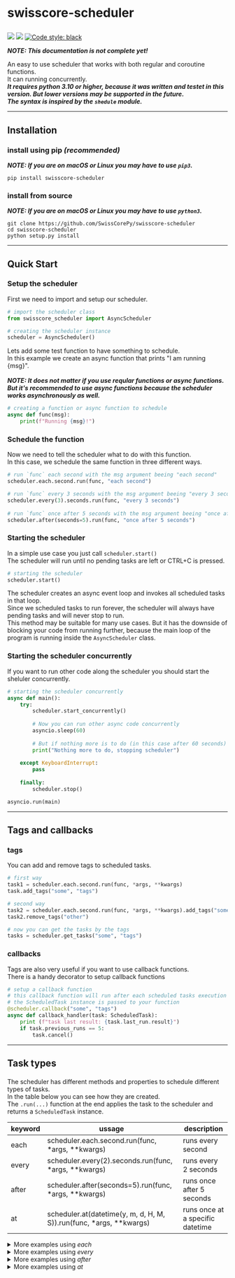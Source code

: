 

# <p align="left">swisscore-scheduler
<a href="https://pypi.org/project/swisscore-scheduler"><img src="https://img.shields.io/pypi/v/swisscore-scheduler.svg"></a>
<a href="https://pypi.org/project/swisscore-scheduler"><img src="https://img.shields.io/pypi/pyversions/swisscore-scheduler.svg"></a>
<a href="https://github.com/psf/black"><img alt="Code style: black" src="https://img.shields.io/badge/code%20style-black-000000.svg"></a>
 
 ***NOTE: This documentation is not complete yet!***
 
 An easy to use scheduler that works with both regular and coroutine functions.<br />
 It can running concurrently.<br />
 ***It requires python 3.10 or higher, because it was written and testet in this version. But lower versions may be supported in the future. <br />
 The syntax is inspired by the `shedule` module.*** 

---
 
## <p align="left">Installation

### install using pip <i>(recommended)</i>
 ***NOTE: If you are on macOS or Linux you may have to use `pip3`.***
```
pip install swisscore-scheduler
```
### install from source
 ***NOTE: If you are on macOS or Linux you may have to use `python3`.***
```
git clone https://github.com/SwissCorePy/swisscore-scheduler
cd swisscore-scheduler
python setup.py install
```

---
 
## <p align="left">Quick Start

### Setup the scheduler
 First we need to import and setup our scheduler.
```python
# import the scheduler class
from swisscore_scheduler import AsyncScheduler

# creating the scheduler instance
scheduler = AsyncScheduler()
```
 Lets add some test function to have something to schedule. <br />
 In this example we create an async function that prints "I am running {msg}". <br />
 <br />
 ***NOTE: It does not matter if you use reqular functions or async functions. But it's recommended to use async functions because the scheduler works asynchronously as well.***
```python
# creating a function or async function to schedule
async def func(msg):
    print(f"Running {msg}!")
```

### Schedule the function
 Now we need to tell the scheduler what to do with this function. <br />
 In this case, we schedule the same function in three different ways.
```python
# run `func` each second with the msg argument beeing "each second"
scheduler.each.second.run(func, "each second")

# run `func` every 3 seconds with the msg argument beeing "every 3 seconds"
scheduler.every(3).seconds.run(func, "every 3 seconds")
 
# run `func` once after 5 seconds with the msg argument beeing "once after 5 secondsd"
scheduler.after(seconds=5).run(func, "once after 5 seconds")
```

### Starting the scheduler
 In a simple use case you just call `scheduler.start()` <br />
 The scheduler will run until no pending tasks are left or CTRL+C is pressed. <br />
 
```python
# starting the scheduler
scheduler.start()
```
 
 The scheduler creates an async event loop and invokes all scheduled tasks in that loop. <br />
 Since we scheduled tasks to run forever, the scheduler will always have pending tasks and will never stop to run. <br />
 This method may be suitable for many use cases. 
 But it has the downside of blocking your code from running further, because the main loop of the program is running inside the `AsyncScheduler` class. <br />
 
### Starting the scheduler concurrently
 
 If you want to run other code along the scheduler you should start the sheluler concurrently.
```python
# starting the scheduler concurrently
async def main():
    try:
        scheduler.start_concurrently()
 
        # Now you can run other async code concurrently
        asyncio.sleep(60)
        
        # But if nothing more is to do (in this case after 60 seconds) the scheduler and the program are stoped
        print("Nothing more to do, stopping scheduler")
    
    except KeyboardInterrupt:
        pass
    
    finally:
        scheduler.stop()

asyncio.run(main)
```
 
---
 
## <p align="left">Tags and callbacks
### tags
 You can add and remove tags to scheduled tasks.
```python
# first way
task1 = scheduler.each.second.run(func, *args, **kwargs)
task.add_tags("some", "tags")

# second way
task2 = scheduler.each.second.run(func, *args, **kwargs).add_tags("some", "other", "tags")
task2.remove_tags("other")

# now you can get the tasks by the tags
tasks = scheduler.get_tasks("some", "tags")

```
 
### callbacks
Tags are also very useful if you want to use callback functions. <br />
There is a handy decorator to setup callback functions

```python
# setup a callback function
# this callback function will run after each scheduled tasks execution where the tags are matching
# the ScheduledTask instance is passed to your function
@scheduler.callback("some", "tags")
async def callback_handler(task: ScheduledTask):
    print (f"task last result: {task.last_run.result}")
    if task.previous_runs == 5:
        task.cancel()

```
 
---

## <p align="left">Task types
 The scheduler has different methods and properties to schedule different types of tasks. <br />
 In the table below you can see how they are created. <br />
 The `.run(...)` function at the end applies the task to the scheduler and returns a `ScheduledTask` instance. <br />
 
| keyword | ussage                                                                      | description                      |
|---------|-----------------------------------------------------------------------------|----------------------------------|
| each    | scheduler.each.second.run(func, *args, **kwargs)                            | runs every second                |
| every   | scheduler.every(2).seconds.run(func, *args, **kwargs)                       | runs every 2 seconds             |
| after   | scheduler.after(seconds=5).run(func, *args, **kwargs)                       | runs once after 5 seconds        |
| at      | scheduler.at(datetime(y, m, d, H, M, S)).run(func, *args, **kwargs)         | runs once at a specific datetime |

<details>
  <summary>More examples using <i>each</i></summary>
 
```python
#### examples of using `each`
 
# Run each minute at HH:MM:30
scheduler.each.minute.at(30).run(func, *args, **kwargs)

# Run each hour HH:10:00
scheduler.each.hour.at(10, 0).run(func, *args, **kwargs)

# Run each day at 12:25:00
scheduler.each.day.at(12, 25).run(func, *args, **kwargs)

# Run each month on the 3rd day at 13:00:00
scheduler.each.month(3).at(13).run(func, *args, **kwargs)

# Run each monday at 18:30:00
# (All other weekdays are also available) 
scheduler.each.monday.at(18, 30).run(func, *args, **kwargs)

# Run each year on December 24 at 20:45:00
# (All other months are also available) 
scheduler.each.december(24).at(20, 45).run(func, *args, **kwargs)

#### You can skip the `at` function which defaults hour, minute and second to zero

# Note: The `second` property does not have an `at` function
# since the scheduler works with 1 second accuracy
scheduler.each.second.run(func, *args, **kwargs) 
 
# Run each minute at HH:MM:00 
# (second is zero by default)
scheduler.each.minute.run(func, *args, **kwargs)

# Run each hour HH:00:00 
# (minute and second are zero by default)
scheduler.each.hour.run(func, *args, **kwargs)

# Run each day at 00:00:00 
# (hour, minute and second are zero by default)
scheduler.each.day.run(func, *args, **kwargs)

# Run each month on the 1st day at 00:00:00 
# (hour minute and second are zero by default)
# (the month day defaults to one)
scheduler.each.month().run(func, *args, **kwargs)

# Run each friday at 00:00:00
# (hour minute and second are zero by default)
scheduler.each.friday.run(func, *args, **kwargs)

# Run each year on January 1st at 00:00:00
# (hour minute and second are zero by default)
# (the month day defaults to one)
scheduler.each.january().run(func, *args, **kwargs)
```
</details>

<details>
  <summary>More examples using <i>every</i></summary>
 
```python
#### examples of using `every`
 
# Run every 2 minutes at HH:MM:30
scheduler.every(2).minutes.at(30).run(func, *args, **kwargs)

# Run every 2 hour HH:10:00
scheduler.every(2).hours.at(10, 0).run(func, *args, **kwargs)

# Run every 2 days at 12:25:00
scheduler.every(2).days.at(12, 25).run(func, *args, **kwargs)

#### You can skip the `at` function which defaults hour, minute and second to zero

# Note: The `seconds` property does not have an `at` function
# since the scheduler works with 1 second accuracy
scheduler.every(10).seconds.run(func, *args, **kwargs) 
 
# Run every 5 minutes at HH:MM:00 
# (second is zero by default)
scheduler.every(5).minutes.run(func, *args, **kwargs)

# Run every 2 hours HH:00:00 
# (minute and second are zero by default)
scheduler.every(2).hours.run(func, *args, **kwargs)

# Run every 3 days at 00:00:00 
# (hour, minute and second are zero by default)
scheduler.every(3).days.run(func, *args, **kwargs)
```
</details>

<details>
  <summary>More examples using <i>after</i></summary>
 
```python
#### examples of using `after`
 
# Run after 10 seconds
scheduler.after(seconds=10).run(func, *args, **kwargs)

# Run after 25 minutes
scheduler.after(minutes=25).run(func, *args, **kwargs)

# Run after 1 day, 2 hours and 30 minutes
scheduler.after(days=1, hours=2, minutes=30).run(func, *args, **kwargs)
```
</details>

<details>
  <summary>More examples using <i>at</i></summary>
 
```python
#### examples of using `at`

# `at` works with the datetime module
from datetime import datetime
 
# Run at 2023-01-05 12:00:00 
scheduler.at(datetime(2023, 1, 5, 12)).run(func, *args, **kwargs)

# Attention! the date must be in the future! Else a ValueError is raised
# Raises Error: Run at 1992-07-08 12:00:00 
scheduler.at(datetime(1992, 7, 8, 12)).run(func, *args, **kwargs)
```
</details>

